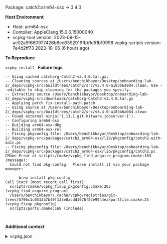 Package: catch2:arm64-osx -> 3.4.0

**Host Environment**

- Host: arm64-osx
- Compiler: AppleClang 15.0.0.15000040
-    vcpkg-tool version: 2023-09-15-ac02a9f660977426b8ec6392919fbb1d51b10998
    vcpkg-scripts version: 7e4d2ff73 2023-10-06 (6 hours ago)

**To Reproduce**

`vcpkg install `
**Failure logs**

```
-- Using cached catchorg-Catch2-v3.4.0.tar.gz.
-- Cleaning sources at /Users/benchikbayor/Desktop/onboarding-lab-2/_deps/vcpkg-src/buildtrees/catch2/src/v3.4.0-a183b6a984.clean. Use --editable to skip cleaning for the packages you specify.
-- Extracting source /Users/benchikbayor/Desktop/onboarding-lab-2/_deps/vcpkg-src/downloads/catchorg-Catch2-v3.4.0.tar.gz
-- Applying patch fix-install-path.patch
-- Using source at /Users/benchikbayor/Desktop/onboarding-lab-2/_deps/vcpkg-src/buildtrees/catch2/src/v3.4.0-a183b6a984.clean
-- Found external ninja('1.11.1.git.kitware.jobserver-1').
-- Configuring arm64-osx
-- Building arm64-osx-dbg
-- Building arm64-osx-rel
-- Fixing pkgconfig file: /Users/benchikbayor/Desktop/onboarding-lab-2/_deps/vcpkg-src/packages/catch2_arm64-osx/lib/pkgconfig/catch2-with-main.pc
-- Fixing pkgconfig file: /Users/benchikbayor/Desktop/onboarding-lab-2/_deps/vcpkg-src/packages/catch2_arm64-osx/lib/pkgconfig/catch2.pc
CMake Error at scripts/cmake/vcpkg_find_acquire_program.cmake:163 (message):
  Could not find pkg-config.  Please install it via your package manager:

      brew install pkg-config
Call Stack (most recent call first):
  scripts/cmake/vcpkg_fixup_pkgconfig.cmake:203 (vcpkg_find_acquire_program)
  /Users/benchikbayor/.cache/vcpkg/registries/git-trees/5796c1c0513a7b49f135e8acdd1976f53e9944ea/portfile.cmake:25 (vcpkg_fixup_pkgconfig)
  scripts/ports.cmake:168 (include)



```
**Additional context**

<details><summary>vcpkg.json</summary>

```
{
  "name": "week-two-lab",
  "version": "1.0.0",
  "description": "Template for week two lab",
  "homepage": "https://github.com/NYU-Processor-Design/nyu-cmake",
  "maintainers": [
    "Vito Gamberini <vito@gamberini.email>"
  ],
  "license": "CC0-1.0",
  "dependencies": [
    "nyu-cmake",
    "catch2"
  ],
  "vcpkg-configuration": {
    "default-registry": {
      "kind": "git",
      "baseline": "5a38b5ec0eee3d1a1a6faab5e944617fee2697cf",
      "repository": "https://github.com/microsoft/vcpkg.git"
    },
    "registries": [
      {
        "kind": "git",
        "baseline": "78f50d1f7f6f21a9fb28b9a7a3cab021e600830c",
        "repository": "https://github.com/NYU-Processor-Design/nyu-registry.git",
        "packages": [
          "nyu-cmake"
        ]
      }
    ]
  }
}

```
</details>

